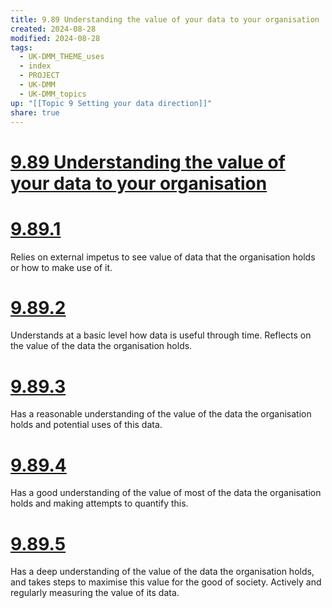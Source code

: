```yaml
---
title: 9.89 Understanding the value of your data to your organisation
created: 2024-08-28
modified: 2024-08-28
tags:
  - UK-DMM_THEME_uses
  - index
  - PROJECT
  - UK-DMM
  - UK-DMM_topics
up: "[[Topic 9 Setting your data direction]]"
share: true
---
```

# [9.89 Understanding the value of your data to your organisation](9.89%20Understanding%20the%20value%20of%20your%20data%20to%20your%20organisation.md)
# [9.89.1](9.89.1.md)

Relies on external impetus to see value of data that the organisation holds or how to make use of it.

# [9.89.2](9.89.2.md)

Understands at a basic level how data is useful through time. Reflects on the value of the data the organisation holds.

# [9.89.3](9.89.3.md)

Has a reasonable understanding of the value of the data the organisation holds and potential uses of this data.

# [9.89.4](9.89.4.md)

Has a good understanding of the value of most of the data the organisation holds and making attempts to quantify this.

# [9.89.5](9.89.5.md)

Has a deep understanding of the value of the data the organisation holds, and takes steps to maximise this value for the good of society. Actively and regularly measuring the value of its data.
